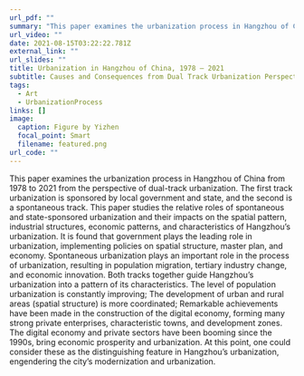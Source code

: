 ```yaml
---
url_pdf: ""
summary: "This paper examines the urbanization process in Hangzhou of China from 1978 to 2021 from the perspective of dual-track urbanization. "
url_video: ""
date: 2021-08-15T03:22:22.781Z
external_link: ""
url_slides: ""
title: Urbanization in Hangzhou of China, 1978 – 2021
subtitle: Causes and Consequences from Dual Track Urbanization Perspective
tags:
  - Art
  - UrbanizationProcess
links: []
image:
  caption: Figure by Yizhen
  focal_point: Smart
  filename: featured.png
url_code: ""
---
```

This paper examines the urbanization process in Hangzhou of China from 1978 to 2021 from the perspective of dual-track urbanization. The first track urbanization is sponsored by local government and state, and the second is a spontaneous track. This paper studies the relative roles of spontaneous and state-sponsored urbanization and their impacts on the spatial pattern, industrial structures, economic patterns, and characteristics of Hangzhou’s urbanization. It is found that government plays the leading role in urbanization, implementing policies on spatial structure, master plan, and economy. Spontaneous urbanization plays an important role in the process of urbanization, resulting in population migration, tertiary industry change, and economic innovation. Both tracks together guide Hangzhou’s urbanization into a pattern of its characteristics. The level of population urbanization is constantly improving; The development of urban and rural areas (spatial structure) is more coordinated; Remarkable achievements have been made in the construction of the digital economy, forming many strong private enterprises, characteristic towns, and development zones. The digital economy and private sectors have been booming since the 1990s, bring economic prosperity and urbanization. At this point, one could consider these as the distinguishing feature in Hangzhou’s urbanization, engendering the city’s modernization and urbanization.